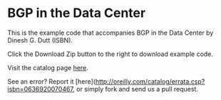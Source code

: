 BGP in the Data Center
==========

This is the example code that accompanies BGP in the Data Center by Dinesh G. Dutt (ISBN). 

Click the Download Zip button to the right to download example code.

Visit the catalog page [here](http://shop.oreilly.com/product/0636920070467.do).

See an error? Report it [here](http://oreilly.com/catalog/errata.csp?isbn=0636920070467, or simply fork and send us a pull request.
